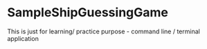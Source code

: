 # SampleShipGuessingGame
This is just for learning/ practice purpose - command line / terminal application
